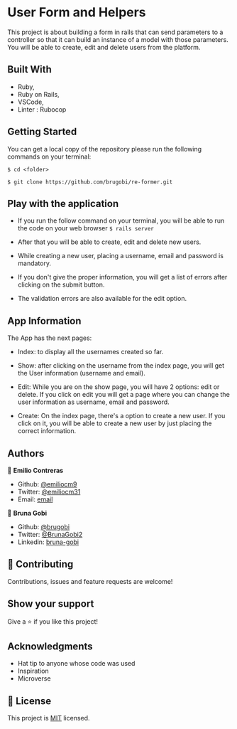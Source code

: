 # User Form and Helpers

 This project is about building a form in rails that can send parameters to a controller so that it can build an instance of a model with those parameters. You will be able to create, edit and delete users from the platform.

## Built With

- Ruby,
- Ruby on Rails,
- VSCode,
- Linter : Rubocop

## Getting Started

You can get a local copy of the repository please run the following commands on your terminal:

``$ cd <folder>``

``$ git clone https://github.com/brugobi/re-former.git``

## Play with the application

- If you run the follow command on your terminal, you will be able to run the code on your web browser
  ``$ rails server``

- After that you will be able to create, edit and delete new users.

- While creating a new user, placing a username, email and password is mandatory.

- If you don't give the proper information, you will get a list of errors after clicking on the submit button.

- The validation errors are also available for the edit option.

## App Information

The App has the next pages:

- Index: to display all the usernames created so far.

- Show: after clicking on the username from the index page, you will get the User information (username and email).

- Edit: While you are on the show page, you will have 2 options: edit or delete. If you click on edit you will get a page where you can change the user information as username, email and password.

- Create: On the index page, there's a option to create a new user. If you click on it, you will be able to create a new user by just placing the correct information.

## Authors

👤 **Emilio Contreras**

- Github: [@emiliocm9](https://github.com/emiliocm9)
- Twitter: [@emiliocm31](https://twitter.com/emiliocm31)
- Email: [email](emilio.contreras97@gmail.com)

👤 **Bruna Gobi**

- Github: [@brugobi](https://github.com/brugobi)
- Twitter: [@BrunaGobi2](https://twitter.com/BrunaGobi2)
- Linkedin: [bruna-gobi](https://www.linkedin.com/in/bruna-gobi/)

## 🤝 Contributing

Contributions, issues and feature requests are welcome!

## Show your support

Give a ⭐️ if you like this project!

## Acknowledgments

- Hat tip to anyone whose code was used
- Inspiration
- Microverse

## 📝 License

This project is [MIT](lic.url) licensed.
